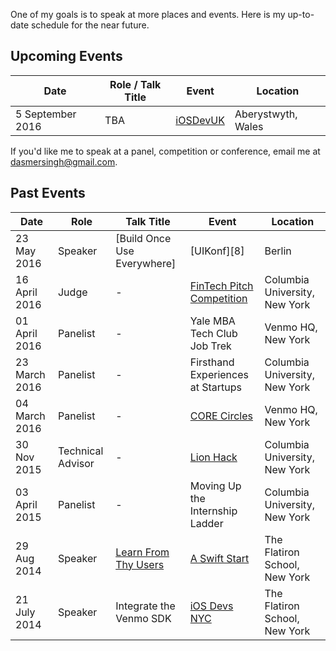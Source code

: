One of my goals is to speak at more places and events. Here is my up-to-date schedule for the near future.

## Upcoming Events

| Date        | Role / Talk Title | Event | Location |
| ----------- | ----- | ----- | -------- |
| 5 September 2016 | TBA | [iOSDevUK][1] | Aberystwyth, Wales |


If you'd like me to speak at a panel, competition or conference, email me at <dasmersingh@gmail.com>.

## Past Events

| Date        | Role | Talk Title | Event | Location |
| ----------- | ----- | ----- | ----- | -------- |
| 23 May 2016 | Speaker | [Build Once Use Everywhere] | [UIKonf][8] | Berlin |
| 16 April 2016 | Judge | - | [FinTech Pitch Competition][7] | Columbia University,  New York |
| 01 April 2016 | Panelist | - | Yale MBA Tech Club Job Trek | Venmo HQ,  New York |
| 23 March 2016 | Panelist | - | Firsthand Experiences at Startups | Columbia University,  New York |
| 04 March 2016 | Panelist | - | [CORE Circles][5] | Venmo HQ, New York |
| 30 Nov 2015 | Technical Advisor | - | [Lion Hack][6] |Columbia University,  New York |
| 03 April 2015 | Panelist | - | Moving Up the Internship Ladder |Columbia University,  New York |
| 29 Aug 2014 | Speaker |  [Learn From Thy Users][4] | [A Swift Start][3] | The Flatiron School, New York |
| 21 July 2014 | Speaker | Integrate the Venmo SDK | [iOS Devs NYC][2] | The Flatiron School, New York |

[1]: http://www.iosdevuk.com/
[2]: http://www.meetup.com/iOS-Devs-NYC/events/194385732/
[3]: http://aswiftstart.com/
[4]: https://speakerdeck.com/dasmer/learn-from-thy-users
[5]: http://coreatcu.com/corecircles
[6]: http://columbiaentrepreneurs.org/CEONEW2015/lion-hack-cbs-2015/
[7]: https://www.evensi.us/core-fintech-amp-social-entrepreneurship-elevator-pitch/175092386

